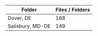 | Folder           |   Files / Folders |
|------------------|-------------------|
| Dover, DE        |               168 |
| Salisbury, MD-DE |               149 |